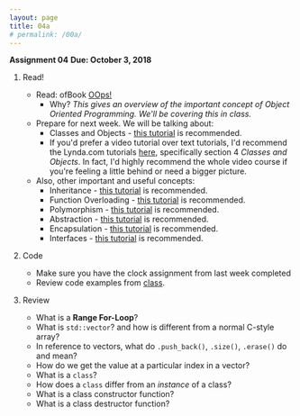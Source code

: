 ```yaml
---
layout: page
title: 04a
# permalink: /00a/
---
```


__Assignment 04__
__Due: October 3, 2018__

1. Read!
    - Read: ofBook [OOps!](http://openframeworks.cc/ofBook/chapters/OOPs!.html)
        - Why? _This gives an overview of the important concept of Object Oriented Programming. We'll be covering this in class._
    - Prepare for next week.  We will be talking about:
        - Classes and Objects - [this tutorial](http://www.tutorialspoint.com/cplusplus/cpp_classes_objects.htm) is recommended.
        - If you'd prefer a video tutorial over text tutorials, I'd recommend the Lynda.com tutorials [here](http://www.lynda.com/C-tutorials/C-Essential-Training/182674-2.html), specifically section 4 _Classes and Objects_.  In fact, I'd highly recommend the whole video course if you're feeling a little behind or need a bigger picture.
    - Also, other important and useful concepts:
        - Inheritance - [this tutorial](http://www.tutorialspoint.com/cplusplus/cpp_inheritance.htm) is recommended.
        - Function Overloading - [this tutorial](http://www.tutorialspoint.com/cplusplus/cpp_overloading.htm) is recommended.
        - Polymorphism - [this tutorial](http://www.tutorialspoint.com/cplusplus/cpp_polymorphism.htm) is recommended.
        - Abstraction - [this tutorial](http://www.tutorialspoint.com/cplusplus/cpp_data_abstraction.htm) is recommended.
        - Encapsulation - [this tutorial](http://www.tutorialspoint.com/cplusplus/cpp_data_encapsulation.htm) is recommended.
        - Interfaces - [this tutorial](http://www.tutorialspoint.com/cplusplus/cpp_interfaces.htm) is recommended.

2. Code
    - Make sure you have the clock assignment from last week completed
    - Review code examples from [class](https://github.com/ajbajb/ARTTECH3135-fall2018/tree/master/code_day04). 

3. Review
    - What is a __Range For-Loop__?
    - What is `std::vector`? and how is different from a normal C-style array?
    - In reference to vectors, what do `.push_back()`, `.size()`, `.erase()` do and mean?
    - How do we get the value at a particular index in a vector?
    - What is a `class`?
    - How does a `class` differ from an _instance_ of a class?
    - What is a class constructor function?
    - What is a class destructor function?
